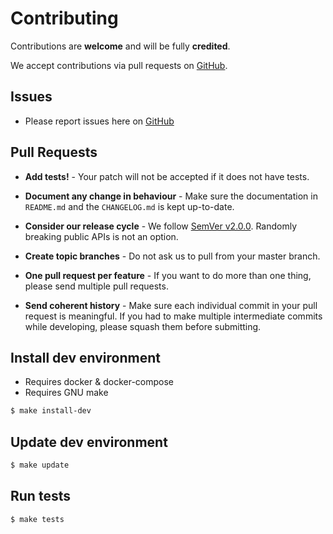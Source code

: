 # Contributing

Contributions are **welcome** and will be fully **credited**.

We accept contributions via pull requests on [GitHub](http://github.com/icehawk/icehawk).

## Issues

- Please report issues here on [GitHub](http://github.com/icehawk/icehawk/issues)

## Pull Requests

- **Add tests!** - Your patch will not be accepted if it does not have tests.

- **Document any change in behaviour** - Make sure the documentation in `README.md` and the `CHANGELOG.md` is kept up-to-date.

- **Consider our release cycle** - We follow [SemVer v2.0.0](http://semver.org/). Randomly breaking public APIs is not
  an option.

- **Create topic branches** - Do not ask us to pull from your master branch.

- **One pull request per feature** - If you want to do more than one thing, please send multiple pull requests.

- **Send coherent history** - Make sure each individual commit in your pull request is meaningful. If you had to make
  multiple intermediate commits while developing, please squash them before submitting.

## Install dev environment

* Requires docker & docker-compose
* Requires GNU make

```bash
$ make install-dev
```

## Update dev environment

```bash
$ make update
```

## Run tests

```bash
$ make tests
```
